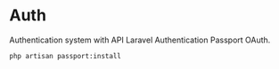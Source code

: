 # Auth

Authentication system with API Laravel Authentication Passport OAuth.

```
php artisan passport:install
```
